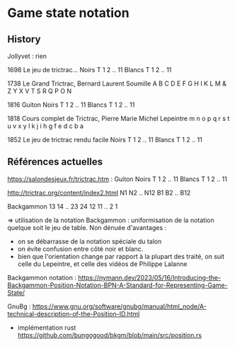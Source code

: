 
# Game state notation

## History

Jollyvet : rien

1698 Le jeu de trictrac...
Noirs  T 1 2 .. 11
Blancs T 1 2 .. 11

1738 Le Grand Trictrac, Bernard Laurent Soumille
A B C D E F G H I K L M
& Z Y X V T S R Q P O N

1816 Guiton
Noirs  T 1 2 .. 11
Blancs T 1 2 .. 11

1818 Cours complet de Trictrac, Pierre Marie Michel Lepeintre
m n o p q r s t u v x y
l k j i h g f e d c b a

1852 Le jeu de trictrac rendu facile
Noirs  T 1 2 .. 11
Blancs T 1 2 .. 11

## Références actuelles

https://salondesjeux.fr/trictrac.htm : Guiton
Noirs  T 1 2 .. 11
Blancs T 1 2 .. 11

http://trictrac.org/content/index2.html
N1 N2 .. N12
B1 B2 .. B12

Backgammon
13 14 .. 23 24
12 11 .. 2  1

=> utilisation de la notation Backgammon : uniformisation de la notation quelque soit le jeu de table. 
Non dénuée d'avantages : 
- on se débarrasse de la notation spéciale du talon
- on évite confusion entre côté noir et blanc.
- bien que l'orientation change par rapport à la plupart des traité, on suit celle du Lepeintre, et celle des vidéos de Philippe Lalanne

Backgammon notation : https://nymann.dev/2023/05/16/Introducing-the-Backgammon-Position-Notation-BPN-A-Standard-for-Representing-Game-State/

GnuBg : https://www.gnu.org/software/gnubg/manual/html_node/A-technical-description-of-the-Position-ID.html
- implémentation rust https://github.com/bungogood/bkgm/blob/main/src/position.rs

